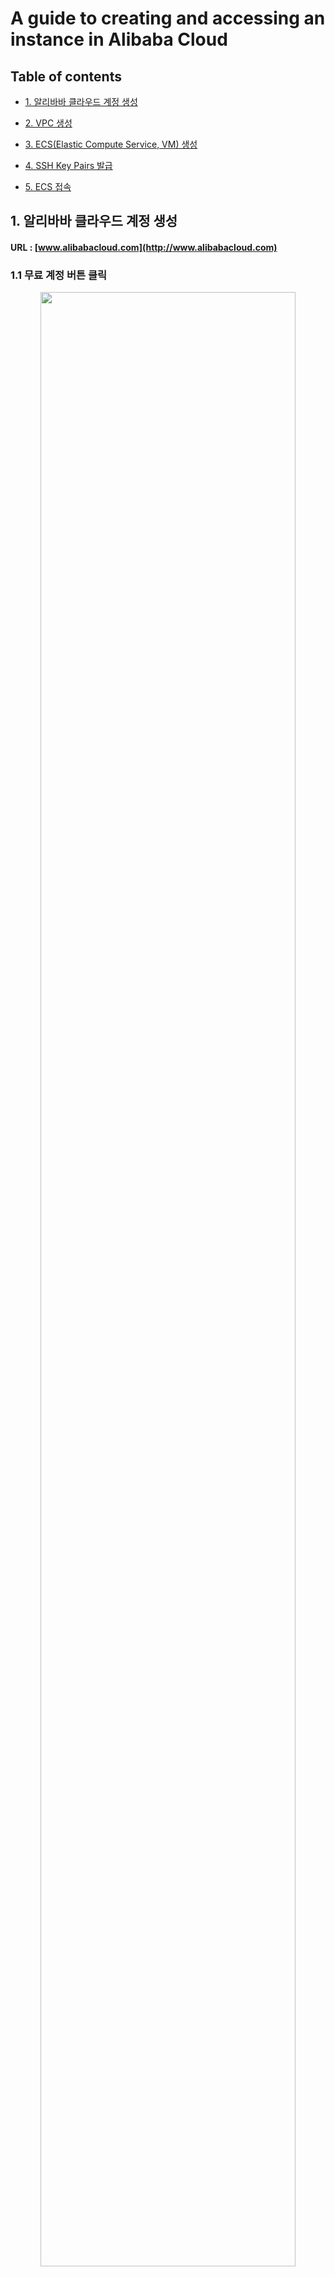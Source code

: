 # A guide to creating and accessing an instance in Alibaba Cloud

## Table of contents

- [1. 알리바바 클라우드 계정 생성](#1-알리바바-클라우드-계정-생성)

- [2. VPC 생성](#2-vpc-생성)

- [3. ECS(Elastic Compute Service, VM) 생성](#3-ecselastic-compute-service-vm-생성)

- [4. SSH Key Pairs 발급](#4-ssh-key-pairs-발급)

- [5. ECS 접속](#5-ecs-접속-ssh-key-pair--비밀번호-설정--간편한-연결)


## 1. 알리바바 클라우드 계정 생성

#### URL : [www.alibabacloud.com](http://www.alibabacloud.com)

### 1.1 무료 계정 버튼 클릭


<p align="center">
  <img src="https://user-images.githubusercontent.com/72970232/129754492-d661b683-30ca-4fa1-8bc8-2c5f844945ee.png" width="90%" height="90%" >
</p>

### 1.2 국가 / 이메일 / 암호 입력 후 확인 버튼 클릭

<p align="center">
  <img src="https://user-images.githubusercontent.com/72970232/129754513-e0820c23-2ac6-4bc6-871e-2937fb08fc7c.png" width="90%" height="90%" >
</p>

### 1.3 이메일 / 전화 인증 실시

<p align="center">
  <img src="https://user-images.githubusercontent.com/72970232/129754567-b0631e1e-e374-4d49-a7f2-c212f3ac26ee.png" width="90%" height="90%" >
</p>

### 1.4 기본정보 입력

<p align="center">
  <img src="https://user-images.githubusercontent.com/72970232/129754569-826d5f50-786d-4371-ac67-29d6c7df19b0.png" width="90%" height="90%" >
</p>

### 1.5 결제정보 작성

<p align="center">
  <img src="https://user-images.githubusercontent.com/72970232/129754570-99fe8199-a610-4e9a-87a5-658ffa8df272.png" width="90%" height="90%" >
</p>

## 2. VPC 생성

#### Network & Security 섹션에서 Virtual Private Cloud를 누르면 VPC 생성이 가능합니다.
#### [Create VPC] 버튼을 클릭합니다.

<p align="center">
  <img src="https://user-images.githubusercontent.com/72970232/129754573-387af87a-4949-4c25-93f4-e3123bb0a5dd
.png" width="90%" height="90%" >
</p>

#### VPC 이름과 IPv4 CIDR Block 및 vSwitch 설정이 가능합니다.


<p align="center">
  <img src="https://user-images.githubusercontent.com/72970232/129754574-f82b65df-c422-4d55-82e8-c38e063480e2.png" width="90%" height="90%" >
</p>

#### 다시 Network & Security 섹션에서 Security Group에 들어가서 [Create Security Group] 버튼을 클릭합니다.

<p align="center">
  <img src="https://user-images.githubusercontent.com/72970232/129754575-f48871c3-56fd-445e-a25f-2266761c8b1c.png" width="90%" height="90%" >
</p>

#### Security Group 이름과 VPC 네트워크를 선택합니다. Access Rule에서 인바운드 및 아웃바운드 포트와 IP설정이 가능합니다. 일종의 방화벽입니다.


<p align="center">
  <img src="https://user-images.githubusercontent.com/72970232/129754576-d3d9e772-4a96-4bea-872f-5fb7aafd1f09.png" width="90%" height="90%" >
</p>

## 3. ECS(Elastic Compute Service, VM) 생성

#### <ins>**참고(중요): 실습에서는 중국 본토 이외의 리전을 사용 바람.**</ins> 기본적으로 중국 리전은 outbound만 열려있고, inbound는 허가된 사람에게만 허용되기 때문. (중국 본토 리전을 사용하기 위해서는 반드시 실명 등록증을 제출해야함.)

<p align="center">
  <img src="https://user-images.githubusercontent.com/72970232/129754578-9aac16b8-9ec6-417c-bd4b-95942303a318.png" width="90%" height="90%" >
</p>

### 3.1 웹 콘솔 접속

#### [콘솔 보기] 클릭

<p align="center">
  <img src="https://user-images.githubusercontent.com/72970232/129754581-8219ccff-eaf7-4fd9-b659-d6416b1ae339.png" width="90%" height="90%" >
</p>

### 3.2 세부 목록 버튼 클릭

<p align="center">
  <img src="https://user-images.githubusercontent.com/72970232/129754582-572afefd-905c-4f51-9e51-7bbb4c5e50eb.png" width="90%" height="90%" >
</p>

### 3.3 Elastic Compute Service(ECS) 클릭

<p align="center">
  <img src="https://user-images.githubusercontent.com/72970232/129754587-5774ba0c-10ea-41d3-9e44-915fdf9e9e11.png" width="90%" height="90%" >
</p>

### 3.4 Create ECS Instance 클릭

<p align="center">
  <img src="https://user-images.githubusercontent.com/72970232/129754588-bcc303a5-8aa8-4c54-bf9c-0628f9b66a53.png" width="90%" height="90%" >
</p>

<p align="center">
  <img src="https://user-images.githubusercontent.com/72970232/129754593-0994d971-b42c-40d4-8f79-caa213a32e19.png" width="90%" height="90%" >
</p>

### 3.5.1 label-simple-buy(빠른 구매)

<p align="center">
  <img src="https://user-images.githubusercontent.com/72970232/129754595-a4ad0e4b-e55d-40c1-8b86-2f24ff3e7415.png" width="90%" height="90%" >
</p>

- 리전 : ECS를 생성할 실제 IDC 위치
- 인스턴스 유형 : vCPU, vRAM 등 인스턴스의 스펙을 결정
- 이미지 : 운영체제가 포함된 설치할 이미지 파일을 선택
- 네트워크 유형 : VPC(가상 사설 네트워크)이용
- 네트워크 청구방식
  - 대역폭 단위 과금 : 대규모 서비스와 같이 동시접속자 수가 자주 발생할 수 있을 때 대역폭이 클수록 안정적인 서비스를 제공
  - 트래픽 단위 과금 : 주로 순간적으로만 트래픽이 몰리는 서비스에서 사용시 유리함.
- 수량 : 생성할 ECS의 갯수(동일 스펙으로)
- 기간 : 청구 개월 수(사용할 기간)
  - 자동 갱신 : 이 옵션으로 구독되어 자동으로 결제함.

### 3.5.2 인스턴스 스펙 확인

<p align="center">
  <img src="https://user-images.githubusercontent.com/72970232/129754597-7ccaf3a4-df29-45b9-83db-3c76c847f2e0.png" width="90%" height="90%" >
</p>

### 3.6.1 사용자 지정 구매

<p align="center">
  <img src="https://user-images.githubusercontent.com/72970232/129754598-e94aa15b-a76e-4ad3-a67b-0353dcfcecce.png" width="90%" height="90%" >
</p>

- 청구방법 : 구독 / Pay-AS-You-Go / 스폿 인스턴스
  - 구독 : 일정 기간 사용할 인스턴스 요금을 미리 결제하는 방식
  - Pay-As-You-Go : 본인이 사용한 만큼만 요금을 내는 결제 방식 (stop시 비용 부과X)
  - 스폿 인스턴스 : 정해진 스폿 정책에 따라 탄력성을 부과하는 결제 방식
- 리전 : 실제 ECS가 설치되는 IDC 지역이며, 세부적인 가용영역(AWS개념)까지 선택 가능
- 인스턴스 유형
- 이미지 : OS를 포함한 인스턴스 이미지를 활용
- 저장소 : 시스템 디스크(=부팅 디스크), 데이터 티스크(=디스크 추가)
- 스냅숏 : 백업 주기로 자동 스냅샷 정책 생성 가능

### 3.6.2 네트워킹 구매 설정

<p align="center">
  <img src="https://user-images.githubusercontent.com/72970232/129754600-3ab4c8f3-e56d-4499-9eb3-f6f3089f18ca.png" width="90%" height="90%" >
</p>

### 3.6.3 미리보기에서 선택한 구성을 확인하고 [주문 생성] 버튼 클릭합니다.

<p align="center">
  <img src="https://user-images.githubusercontent.com/72970232/129754602-1dddaa56-452e-478d-b108-d3d5b1cc41a5.png" width="90%" height="90%" >
</p>

### 3.7 모든 설정이 완료되면 [구매] 버튼 클릭

<p align="center">
  <img src="https://user-images.githubusercontent.com/72970232/129754603-5b055249-043a-47e9-93dc-cd9d2fb8ceac.png" width="90%" height="90%" >
</p>

### 3.8 인스턴스 생성 완료

<p align="center">
  <img src="https://user-images.githubusercontent.com/72970232/129754604-17a8f6a6-17b2-4ee1-8a4f-be2fe2b43c93.png" width="90%" height="90%" >
</p>

<p align="center">
  <img src="https://user-images.githubusercontent.com/72970232/129754605-87400165-6a23-4e21-bae6-02c4631ff24f.png" width="90%" height="90%" >
</p>

## 4. SSH Key Pairs 발급

### 4.1 Network&Security 탭에서 SSH Key Pairs를 선택합니다.

### 4.2 Create SSH Key Pairs를 선택합니다.

<p align="center">
  <img src="https://user-images.githubusercontent.com/72970232/129754607-d920a83f-557d-486b-90f7-b0b1dd34c23b.png" width="90%" height="90%" >
</p>

### 4.3 SSH Key Pair의 이름을 입력합니다.

<p align="center">
  <img src="https://user-images.githubusercontent.com/72970232/129754608-1e3a7ded-2b1d-4a13-916c-2c80577e9973.png" width="90%" height="90%" >
</p>


- Creation Type : Auto-create : 자동으로 암호화 키를 생성
- Import : 사용자가 직접 키 생성 스크립트를 입력

### 4.4 키 생성시 바로 아래와 같이 pem키가 다운로드 되고, SSH Key Pairs 목록에 생성됩니다.

### 4.5 인스턴스와 연결시킬 SSH 키의  Bind Action을 클릭합니다.

<p align="center">
  <img src="https://user-images.githubusercontent.com/72970232/129754610-b90a9f21-12d5-44b6-9c1e-5f7b656368fa.png" width="90%" height="90%" >
</p>

<p align="center">
  <img src="https://user-images.githubusercontent.com/72970232/129754612-03fc063e-da3b-4293-aee8-3c2c9848d771.png" width="90%" height="90%" >
</p>

### 4.6 원하는 인스턴스를 체크하고 오른쪽 Selected로 이동시키고, OK 버튼 클릭 합니다.

<p align="center">
  <img src="https://user-images.githubusercontent.com/72970232/129754613-9b2a68b9-a8af-4e73-b6b2-49f341e74bcb.png" width="90%" height="90%" >
</p>

<p align="center">
  <img src="https://user-images.githubusercontent.com/72970232/129754617-222046fc-e0f8-4b1e-b7e6-9f19cf6426b1.png" width="90%" height="90%" >
</p>

### 4.7 실제 인스턴스에 상세항목을 보면 SSH Key Pairs에 표시된 것을 확인할 수 있음

<p align="center">
  <img src="https://user-images.githubusercontent.com/72970232/129754619-b0aae0ac-3bcb-44b4-9190-0121597fbbcb.png" width="90%" height="90%" >
</p>

## 5. ECS 접속 (SSH Key Pair / 비밀번호 설정 / 간편한 연결)

### 5.1 SSH Key Pair 방식


- 인스턴스의 Public IP Address를 통해 PuTTy로 접속이 가능합니다.
- 기본적으로 SSH Key Pairs를 이용하면 root 사용자로 비밀번호 로그인 없이 가능합니다.

<p align="center">
  <img src="https://user-images.githubusercontent.com/72970232/129754620-fb2c74ad-1b12-46f8-bd64-a5cfcd23b6c5.png" width="90%" height="90%" >
</p>

<p align="center">
  <img src="https://user-images.githubusercontent.com/72970232/129754623-974a9958-02e4-4e27-af89-926bfce127db.png" width="90%" height="90%" >
</p>

<p align="center">
  <img src="https://user-images.githubusercontent.com/72970232/129754626-bf2d2f4e-2706-47e4-a07e-3f8feb3f0ee2.png" width="90%" height="90%" >
</p>

<p align="center">
  <img src="https://user-images.githubusercontent.com/72970232/129754630-ff2df597-327e-4d2c-83db-c42ef8a94264.png" width="90%" height="90%" >
</p>

### 5.2 비밀번호 간편 설정 방식

- 인스턴스 상세페이지에 접속한 후 [Reset Password] 버튼을 클릭합니다.
- 비밀번호를 설정하면 pem키 없이도 접속이 가능합니다.

<p align="center">
  <img src="https://user-images.githubusercontent.com/72970232/129754632-c04eed5d-632f-443a-bee6-22422281b99b.png" width="90%" height="90%" >
</p>

<p align="center">
  <img src="https://user-images.githubusercontent.com/72970232/129754633-a79f422e-2ab9-4604-9f50-28212076f4f4.png" width="90%" height="90%" >
</p>

<p align="center">
  <img src="https://user-images.githubusercontent.com/72970232/129754634-9759250f-1791-40f7-81a1-ee3749e1407d.png" width="90%" height="90%" >
</p>

<p align="center">
  <img src="https://user-images.githubusercontent.com/72970232/129754637-99e1638c-ff34-4c1f-8afa-fd78df6d4e8f.png" width="90%" height="90%" >
</p>

### 5.3 간편한 연결

- 인스턴스 홈에서 [Connect] 버튼을 클릭합니다.
- 아래와 같은 옵션이 있습니다.

<p align="center">
  <img src="https://user-images.githubusercontent.com/72970232/129754640-da89ecaf-39ed-4b84-87ec-b79394ec2e95.png" width="90%" height="90%" >
</p>

#### 5.3.1 VNC

- 윈도우 원격 데스크톱과 같이 원격 접속이 가능한 그래픽 화면입니다.

<p align="center">
  <img src="https://user-images.githubusercontent.com/72970232/129754642-9b6b367e-24f5-4638-8a0d-6de382d7241a.png" width="90%" height="90%" >
</p>

<p align="center">
  <img src="https://user-images.githubusercontent.com/72970232/129754644-31d31315-c88c-4aad-9fbc-13f14a537e7c.png" width="90%" height="90%" >
</p>

#### 6개 내로 지정해야함

<p align="center">
  <img src="https://user-images.githubusercontent.com/72970232/129754645-86c1b20c-4b15-45c3-85c7-45a19e838957.png" width="90%" height="90%" >
</p>

#### 5.3.2 send remote call 의 경우

- 원하는 인스턴스에 Shell 명령어를 보낼 수 있습니다.

<p align="center">
  <img src="https://user-images.githubusercontent.com/72970232/129754647-535560aa-4121-432f-9f9a-c15397f04075.png" width="90%" height="90%" >
</p>

- 간단한 명령어는 확인할 수 있습니다. (ifconfig, ls 등)

<p align="center">
  <img src="https://user-images.githubusercontent.com/72970232/129754649-a3fde865-a00c-4f94-b572-f4d9e32e08d8.png" width="90%" height="90%" >
</p>

- 다만, 패키지 설치까지는 불가능 합니다.

<p align="center">
  <img src="https://user-images.githubusercontent.com/72970232/129754654-dcc1e3fa-5608-4346-a215-63ba61af20b9.png" width="90%" height="90%" >
</p>

#### 5.3.3 send file 옵션 

- 인스턴스 상세페이지에 접속하여 [Remote Commands/Files] 탭에 들어갑니다.
- [Send File] 버튼을 클릭합니다.
- send file을 통해서 FTP 서버를 구축하지 않아도 파일을 즉시 업로드 할 수 있습니다.

<p align="center">
  <img src="https://user-images.githubusercontent.com/72970232/129754656-92159cfb-464c-4f33-93f1-b8131ab13dcd.png" width="90%" height="90%" >
</p>

- 기본적인 파일 옵션을 전부 설정할 수 있습니다. (이름/경로/사용자/권한 등)

<p align="center">
  <img src="https://user-images.githubusercontent.com/72970232/129754558-7a16d861-77fb-4e63-897c-19e9d28d8bc0.png" width="90%" height="90%" >
</p>

- File Sending Result에서는 파일이 전송 결과를 확인할 수 있습니다.

<p align="center">
  <img src="https://user-images.githubusercontent.com/72970232/129754562-8e0bea32-d327-4d85-89c9-50a3844f4fa5.png" width="90%" height="90%" >
</p>

- 이상 없이 파일이 들어 온 것을 확인할 수 있습니다.

<p align="center">
  <img src="https://user-images.githubusercontent.com/72970232/129754565-df502ac0-011c-4aa7-9613-6382db8fe236.png" width="90%" height="90%" >
</p>
